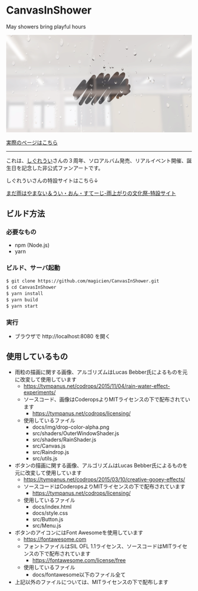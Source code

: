 # CanvasInShower
May showers bring playful hours

![Canvas in a shower](https://raw.githubusercontent.com/magicien/CanvasInShower/main/docs/img/card.png)

[実際のページはこちら](https://magicien.github.io/CanvasInShower/)

---

これは、[しぐれうい](https://twitter.com/ui_shig)さんの３周年、ソロアルバム発売、リアルイベント開催、誕生日を記念した非公式ファンアートです。

しぐれういさんの特設サイトはこちら↓

[まだ雨はやまない＆うい・おん・すてーじ-雨上がりの文化祭-特設サイト](https://madaame-shigureui.com)

## ビルド方法

### 必要なもの

- npm (Node.js)
- yarn

### ビルド、サーバ起動

```bash
$ git clone https://github.com/magicien/CanvasInShower.git
$ cd CanvasInShower
$ yarn install
$ yarn build
$ yarn start
```

### 実行

- ブラウザで http://localhost:8080 を開く

## 使用しているもの

- 雨粒の描画に関する画像、アルゴリズムはLucas Bebber氏によるものを元に改変して使用しています
    - https://tympanus.net/codrops/2015/11/04/rain-water-effect-experiments/
    - ソースコード、画像はCoderopsよりMITライセンスの下で配布されています
        - https://tympanus.net/codrops/licensing/
    - 使用しているファイル
        - docs/img/drop-color-alpha.png
        - src/shaders/OuterWindowShader.js
        - src/shaders/RainShader.js
        - src/Canvas.js
        - src/Raindrop.js
        - src/utils.js
- ボタンの描画に関する画像、アルゴリズムはLucas Bebber氏によるものを元に改変して使用しています
    - https://tympanus.net/codrops/2015/03/10/creative-gooey-effects/
    - ソースコードはCoderopsよりMITライセンスの下で配布されています
        - https://tympanus.net/codrops/licensing/
    - 使用しているファイル
        - docs/index.html
        - docs/style.css
        - src/Button.js
        - src/Menu.js
- ボタンのアイコンにはFont Awesomeを使用しています
    - https://fontawesome.com
    - フォントファイルはSIL OFL 1.1ライセンス、ソースコードはMITライセンスの下で配布されています
        - https://fontawesome.com/license/free
    - 使用しているファイル
        - docs/fontawesome以下のファイル全て
- 上記以外のファイルについては、MITライセンスの下で配布します
